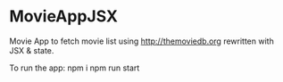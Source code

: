 # MovieAppJSX
Movie App to fetch movie list using http://themoviedb.org rewritten with JSX &amp; state.

To run the app:
npm i
npm run start
